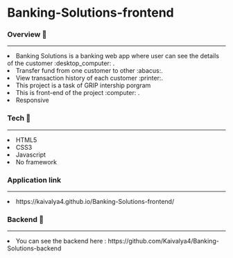 # Banking-Solutions-frontend

<a><h3>Overview :green_book: </h3></a>
<hr>
<p>
  <li>Banking Solutions is a banking web app where user can see the details of the customer :desktop_computer: . </li>
  <li>Transfer fund from one customer to other :abacus:. </li>
  <li>View transaction history of each customer :printer:. </li>
  <li>This project is a task of GRIP intership porgram</li>
  <li>This is front-end of the project :computer: .</li>    
  <li>Responsive</li>
</p>

<a><h3>Tech :abacus:</h3></a>
<hr>
<p>
  <li>HTML5</li>
  <li>CSS3</li>
  <li>Javascript</li>
  <li>No framework</li>
</p>

<a><h3>Application link</h3></a>
<hr>
<p>
  <li>https://kaivalya4.github.io/Banking-Solutions-frontend/</li>
</p>

<a><h3>Backend :scroll: </h3></a>
<hr>
<p>
  <li>You can see the backend here : https://github.com/Kaivalya4/Banking-Solutions-backend</li>
</p>

